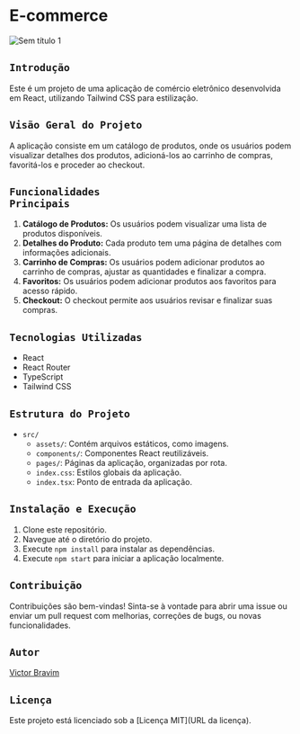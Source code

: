 # E-commerce

![Sem título 1](https://github.com/VictorBravim/E-Commerce/assets/122113588/bfeb7a02-b621-40be-8c70-b5a3cb47caf7)

## <code>Introdução</code>

Este é um projeto de uma aplicação de comércio eletrônico desenvolvida em React, utilizando Tailwind CSS para estilização.

## <code>Visão Geral do Projeto</code>

A aplicação consiste em um catálogo de produtos, onde os usuários podem visualizar detalhes dos produtos, adicioná-los ao carrinho de compras, favoritá-los e proceder ao checkout.

## <code>Funcionalidades Principais</code>

1. **Catálogo de Produtos:** Os usuários podem visualizar uma lista de produtos disponíveis.
2. **Detalhes do Produto:** Cada produto tem uma página de detalhes com informações adicionais.
3. **Carrinho de Compras:** Os usuários podem adicionar produtos ao carrinho de compras, ajustar as quantidades e finalizar a compra.
4. **Favoritos:** Os usuários podem adicionar produtos aos favoritos para acesso rápido.
5. **Checkout:** O checkout permite aos usuários revisar e finalizar suas compras.

## <code>Tecnologias Utilizadas</code>

- React
- React Router
- TypeScript
- Tailwind CSS

## <code>Estrutura do Projeto</code>

- `src/`
  - `assets/`: Contém arquivos estáticos, como imagens.
  - `components/`: Componentes React reutilizáveis.
  - `pages/`: Páginas da aplicação, organizadas por rota.
  - `index.css`: Estilos globais da aplicação.
  - `index.tsx`: Ponto de entrada da aplicação.

## <code>Instalação e Execução</code>

1. Clone este repositório.
2. Navegue até o diretório do projeto.
3. Execute `npm install` para instalar as dependências.
4. Execute `npm start` para iniciar a aplicação localmente.

## <code>Contribuição</code>

Contribuições são bem-vindas! Sinta-se à vontade para abrir uma issue ou enviar um pull request com melhorias, correções de bugs, ou novas funcionalidades.

## <code>Autor</code>

[Victor Bravim](https://github.com/VictorBravim)

## <code>Licença</code>

Este projeto está licenciado sob a [Licença MIT](URL da licença).
